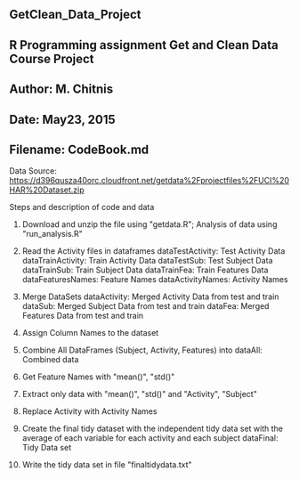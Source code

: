 ## GetClean_Data_Project
## R Programming assignment Get and Clean Data Course Project
## Author: M. Chitnis
## Date: May23, 2015
## Filename: CodeBook.md

Data Source: https://d396qusza40orc.cloudfront.net/getdata%2Fprojectfiles%2FUCI%20HAR%20Dataset.zip

Steps and description of code and data
1. Download and unzip the file using "getdata.R"; Analysis of data using "run_analysis.R"

2. Read the Activity files in dataframes
dataTestActivity: Test Activity Data
dataTrainActivity: Train Activity Data 
dataTestSub: Test Subject Data
dataTrainSub: Train Subject Data
dataTrainFea: Train Features Data
dataFeaturesNames: Feature Names
dataActivityNames: Activity Names

3. Merge DataSets
dataActivity: Merged Activity Data from test and train
dataSub: Merged Subject Data from test and train
dataFea: Merged Features Data from test and train

4. Assign Column Names to the dataset

5. Combine All DataFrames (Subject, Activity, Features) into 
dataAll: Combined data

6. Get Feature Names with "mean()", "std()"

7. Extract only data with "mean()", "std()" and "Activity", "Subject"

8. Replace Activity with Activity Names

9. Create the final tidy dataset with the independent tidy data set with the average of each variable for each activity and each subject
dataFinal: Tidy Data set

10. Write the tidy data set in file "finaltidydata.txt"

